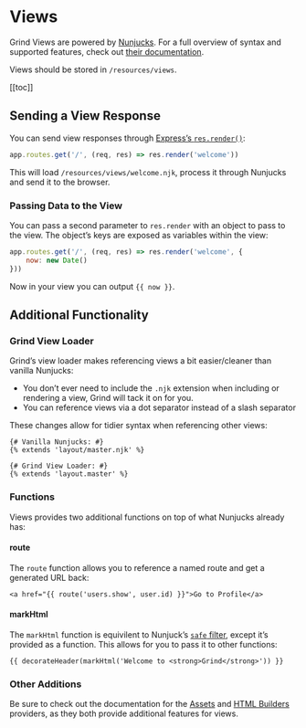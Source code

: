 # Views
Grind Views are powered by [Nunjucks](http://mozilla.github.io/nunjucks/).  For a full overview of syntax and supported features, check out [their documentation](http://mozilla.github.io/nunjucks/templating.html).

Views should be stored in `/resources/views`.

[[toc]]

## Sending a View Response
You can send view responses through [Express’s `res.render()`](http://expressjs.com/en/api.html#res.render):

```js
app.routes.get('/', (req, res) => res.render('welcome'))
```

This will load `/resources/views/welcome.njk`, process it through Nunjucks and send it to the browser.

### Passing Data to the View
You can pass a second parameter to `res.render` with an object to pass to the view.  The object’s keys are exposed as variables within the view:

```js
app.routes.get('/', (req, res) => res.render('welcome', {
	now: new Date()
}))
```

Now in your view you can output `{{ now }}`.

## Additional Functionality
### Grind View Loader
Grind’s view loader makes referencing views a bit easier/cleaner than vanilla Nunjucks:

* You don’t ever need to include the `.njk` extension when including or rendering a view, Grind will tack it on for you.
* You can reference views via a dot separator instead of a slash separator

These changes allow for tidier syntax when referencing other views:

```njk
{# Vanilla Nunjucks: #}
{% extends 'layout/master.njk' %}

{# Grind View Loader: #}
{% extends 'layout.master' %}
```

### Functions
Views provides two additional functions on top of what Nunjucks already has:

#### route
The `route` function allows you to reference a named route and get a generated URL back:

```njk
<a href="{{ route('users.show', user.id) }}">Go to Profile</a>
```

#### markHtml
The `markHtml` function is equivilent to Nunjuck’s [`safe` filter](http://mozilla.github.io/nunjucks/templating.html#autoescaping), except it’s provided as a function.  This allows for you to pass it to other functions:

```njk
{{ decorateHeader(markHtml('Welcome to <strong>Grind</strong>')) }}
```

### Other Additions
Be sure to check out the documentation for the [Assets](assets) and [HTML Builders](html-builders) providers, as they both provide additional features for views.

